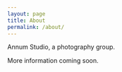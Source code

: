 ```yaml
---
layout: page
title: About
permalink: /about/
---
```


Annum Studio, a photography group.

More information coming soon.
